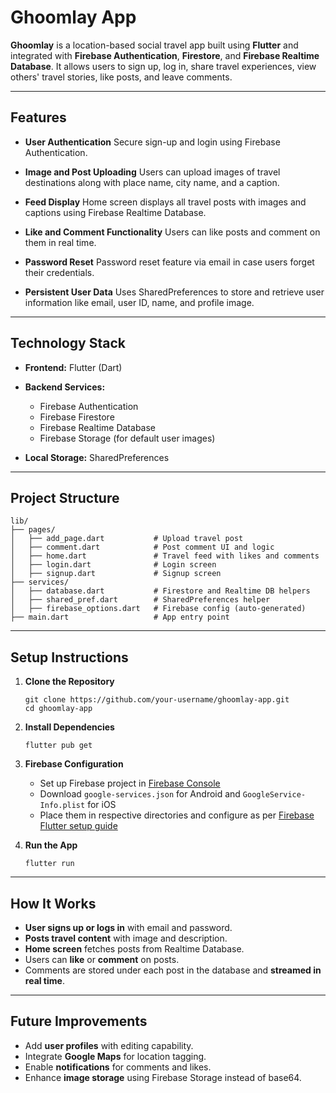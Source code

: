 # **Ghoomlay App**

**Ghoomlay** is a location-based social travel app built using **Flutter** and integrated with **Firebase Authentication**, **Firestore**, and **Firebase Realtime Database**. It allows users to sign up, log in, share travel experiences, view others' travel stories, like posts, and leave comments.

---

## **Features**

* **User Authentication**
  Secure sign-up and login using Firebase Authentication.

* **Image and Post Uploading**
  Users can upload images of travel destinations along with place name, city name, and a caption.

* **Feed Display**
  Home screen displays all travel posts with images and captions using Firebase Realtime Database.

* **Like and Comment Functionality**
  Users can like posts and comment on them in real time.

* **Password Reset**
  Password reset feature via email in case users forget their credentials.

* **Persistent User Data**
  Uses SharedPreferences to store and retrieve user information like email, user ID, name, and profile image.

---

## **Technology Stack**

* **Frontend:** Flutter (Dart)
* **Backend Services:**

  * Firebase Authentication
  * Firebase Firestore
  * Firebase Realtime Database
  * Firebase Storage (for default user images)
* **Local Storage:** SharedPreferences

---

## **Project Structure**

```
lib/
├── pages/
│   ├── add_page.dart           # Upload travel post
│   ├── comment.dart            # Post comment UI and logic
│   ├── home.dart               # Travel feed with likes and comments
│   ├── login.dart              # Login screen
│   ├── signup.dart             # Signup screen
├── services/
│   ├── database.dart           # Firestore and Realtime DB helpers
│   ├── shared_pref.dart        # SharedPreferences helper
│   ├── firebase_options.dart   # Firebase config (auto-generated)
├── main.dart                   # App entry point
```

---

## **Setup Instructions**

1. **Clone the Repository**

   ```
   git clone https://github.com/your-username/ghoomlay-app.git
   cd ghoomlay-app
   ```

2. **Install Dependencies**

   ```
   flutter pub get
   ```

3. **Firebase Configuration**

   * Set up Firebase project in [Firebase Console](https://console.firebase.google.com)
   * Download `google-services.json` for Android and `GoogleService-Info.plist` for iOS
   * Place them in respective directories and configure as per [Firebase Flutter setup guide](https://firebase.flutter.dev/docs/overview/)

4. **Run the App**

   ```
   flutter run
   ```

---

## **How It Works**

* **User signs up or logs in** with email and password.
* **Posts travel content** with image and description.
* **Home screen** fetches posts from Realtime Database.
* Users can **like** or **comment** on posts.
* Comments are stored under each post in the database and **streamed in real time**.

---

## **Future Improvements**

* Add **user profiles** with editing capability.
* Integrate **Google Maps** for location tagging.
* Enable **notifications** for comments and likes.
* Enhance **image storage** using Firebase Storage instead of base64.
